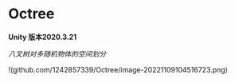 # Octree

**Unity 版本2020.3.21**

*八叉树对多随机物体的空间划分*

!(github.com/1242857339/Octree/image-20221109104516723.png)